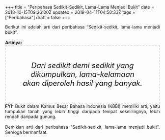 +++
title = "Peribahasa Sedikit-Sedikit, Lama-Lama Menjadi Bukit"
date = 2018-10-15T09:26:00Z
updated = 2019-04-11T04:50:33Z
tags = ["Peribahasa"]
draft = false
+++

<div dir="ltr" style="text-align: left;" trbidi="on"><div style="text-align: justify;">Berikut ini adalah arti dari peribahasa “Sedikit-sedikit, lama-lama menjadi bukit”.</div><br /><div style="text-align: justify;"><b>Artinya:</b></div><div style="border: 2px dashed #ddd; font-size: 24px; height: auto; margin: 0 auto; padding: 50px; text-align: center; width: auto;"><i>Dari sedikit demi sedikit yang dikumpulkan, lama-kelamaan akan diperoleh hasil yang banyak.</i></div><div style="text-align: justify;"><b>FYI:</b> Bukit dalam Kamus Besar Bahasa Indonesia (KBBI) memiliki arti, yaitu tumpukan tanah yang lebih tinggi daripada tempat sekelilingnya, lebih rendah daripada gunung.</div><div style="text-align: justify;"><br /></div><div style="text-align: justify;">Demikian arti dari peribahasa "Sedikit-sedikit, lama-lama menjadi bukit". Semoga bermanfaat.</div></div>
